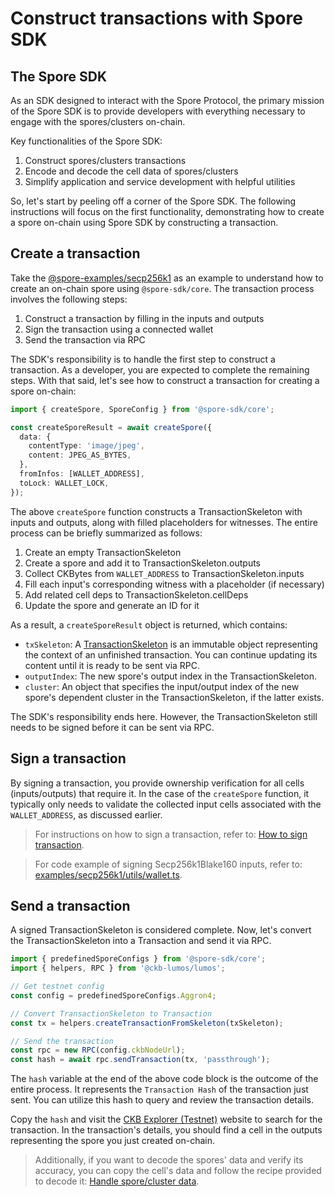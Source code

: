 
# Construct transactions with Spore SDK

## The Spore SDK

As an SDK designed to interact with the Spore Protocol, the primary mission of the Spore SDK is to provide developers with everything necessary to engage with the spores/clusters on-chain. 

Key functionalities of the Spore SDK:

1. Construct spores/clusters transactions
2. Encode and decode the cell data of spores/clusters
3. Simplify application and service development with helpful utilities

So, let's start by peeling off a corner of the Spore SDK. 
The following instructions will focus on the first functionality, demonstrating how to create a spore on-chain using Spore SDK by constructing a transaction.

## Create a transaction

Take the [@spore-examples/secp256k1](../../examples/secp256k1/apis/createSpore.ts) as an example to understand how to create an on-chain spore using `@spore-sdk/core`. The transaction process involves the following steps:

1. Construct a transaction by filling in the inputs and outputs
2. Sign the transaction using a connected wallet
3. Send the transaction via RPC

The SDK's responsibility is to handle the first step to construct a transaction. As a developer, you are expected to complete the remaining steps. With that said, let's see how to construct a transaction for creating a spore on-chain:

```typescript
import { createSpore, SporeConfig } from '@spore-sdk/core';

const createSporeResult = await createSpore({
  data: {
    contentType: 'image/jpeg',
    content: JPEG_AS_BYTES,
  },
  fromInfos: [WALLET_ADDRESS],
  toLock: WALLET_LOCK,
});
```

The above `createSpore` function constructs a TransactionSkeleton with inputs and outputs, along with filled placeholders for witnesses. The entire process can be briefly summarized as follows:

1. Create an empty TransactionSkeleton
2. Create a spore and add it to TransactionSkeleton.outputs
3. Collect CKBytes from `WALLET_ADDRESS` to TransactionSkeleton.inputs
4. Fill each input's corresponding witness with a placeholder (if necessary)
5. Add related cell deps to TransactionSkeleton.cellDeps
6. Update the spore and generate an ID for it

As a result, a `createSporeResult` object is returned, which contains:

- `txSkeleton`: A [TransactionSkeleton](https://github.com/ckb-js/lumos/blob/develop/packages/helpers/src/index.ts#L314-L339) is an immutable object representing the context of an unfinished transaction. You can continue updating its content until it is ready to be sent via RPC.
- `outputIndex`: The new spore's output index in the TransactionSkeleton.
- `cluster`: An object that specifies the input/output index of the new spore's dependent cluster in the TransactionSkeleton, if the latter exists.

The SDK's responsibility ends here. However, the TransactionSkeleton still needs to be signed before it can be sent via RPC.

## Sign a transaction

By signing a transaction, you provide ownership verification for all cells (inputs/outputs) that require it. In the case of the `createSpore` function, it typically only needs to validate the collected input cells associated with the `WALLET_ADDRESS`, as discussed earlier.

> For instructions on how to sign a transaction, refer to: [How to sign transaction](https://github.com/nervosnetwork/ckb-system-scripts/wiki/How-to-sign-transaction).

> For code example of signing Secp256k1Blake160 inputs, refer to: [examples/secp256k1/utils/wallet.ts](../../examples/secp256k1/utils/wallet.ts).

## Send a transaction

A signed TransactionSkeleton is considered complete.
Now, let's convert the TransactionSkeleton into a Transaction and send it via RPC.

```typescript
import { predefinedSporeConfigs } from '@spore-sdk/core';
import { helpers, RPC } from '@ckb-lumos/lumos';

// Get testnet config
const config = predefinedSporeConfigs.Aggron4;

// Convert TransactionSkeleton to Transaction
const tx = helpers.createTransactionFromSkeleton(txSkeleton);

// Send the transaction
const rpc = new RPC(config.ckbNodeUrl);
const hash = await rpc.sendTransaction(tx, 'passthrough');
```

The `hash` variable at the end of the above code block is the outcome of the entire process. It represents the `Transaction Hash` of the transaction just sent. You can utilize this hash to query and review the transaction details.

Copy the `hash` and visit the [CKB Explorer (Testnet)](https://pudge.explorer.nervos.org/) website to search for the transaction. In the transaction's details, you should find a cell in the outputs representing the spore you just created on-chain.

> Additionally, if you want to decode the spores' data and verify its accuracy, you can copy the cell's data and follow the recipe provided to decode it: [Handle spore/cluster data](./handle-cell-data.md).

